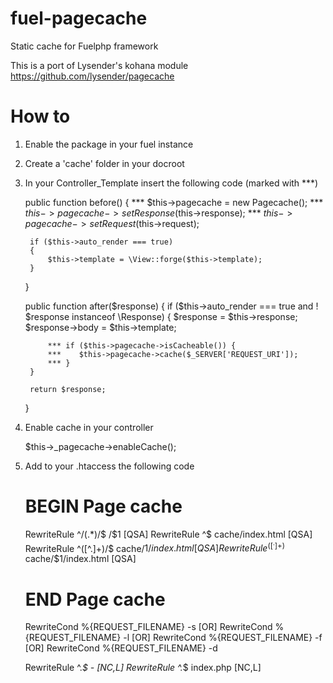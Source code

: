 fuel-pagecache
==============

Static cache for Fuelphp framework

This is a port of Lysender's kohana module
https://github.com/lysender/pagecache

How to
======

1. Enable the package in your fuel instance

2. Create a 'cache' folder in your docroot

3. In your Controller_Template insert the following code (marked with ***)

    public function before()
    {
        *** $this->pagecache = new Pagecache();
        *** $this->pagecache->setResponse($this->response);
        *** $this->pagecache->setRequest($this->request);


        if ($this->auto_render === true)
        {            
            $this->template = \View::forge($this->template);
        }
    }   
	
    public function after($response)
    {
        if ($this->auto_render === true and ! $response instanceof \Response)
        {
            $response = $this->response;
            $response->body = $this->template;

            *** if ($this->pagecache->isCacheable()) {
            ***    $this->pagecache->cache($_SERVER['REQUEST_URI']);
            *** }
        }

        return $response;
    }  
    

4. Enable cache in your controller

	$this->_pagecache->enableCache();

3. Add to your .htaccess the following code

    # BEGIN Page cache

    RewriteRule ^/(.*)/$ /$1 [QSA]
    RewriteRule ^$ cache/index.html [QSA]
    RewriteRule ^([^.]+)/$ cache/$1/index.html [QSA]
    RewriteRule ^([^.]+)$ cache/$1/index.html [QSA]

    # END Page cache

    RewriteCond %{REQUEST_FILENAME} -s [OR]
    RewriteCond %{REQUEST_FILENAME} -l [OR]
    RewriteCond %{REQUEST_FILENAME} -f [OR]
    RewriteCond %{REQUEST_FILENAME} -d

    RewriteRule ^.*$ - [NC,L]
    RewriteRule ^.*$ index.php [NC,L]   


